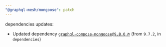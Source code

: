 ```yaml
---
"@graphql-mesh/mongoose": patch
---
```

dependencies updates:
  - Updated dependency [`graphql-compose-mongoose@9.8.0` ↗︎](https://www.npmjs.com/package/graphql-compose-mongoose/v/9.8.0) (from `9.7.2`, in `dependencies`)
